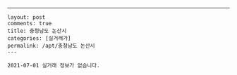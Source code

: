 ---
    layout: post
    comments: true
    title: 충청남도 논산시
    categories: [실거래가]
    permalink: /apt/충청남도 논산시
    ---

    2021-07-01 실거래 정보가 없습니다.

    